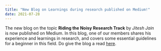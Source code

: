 ```yaml
---
title: "New Blog on Learnings during research published on Medium!"
date: 2021-07-28
---
```


The new blog on the topic **Riding the Noisy Research Track** by *Jitesh Jain* is now published on Medium. In this blog, one of our members shares his experience and learnings in research, and covers some essential guidelines for a beginner in this field. Do give the blog a read [here](https://medium.com/vlgiitr/riding-the-noisy-research-track-4035e64e7ea8).


